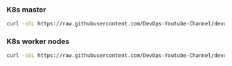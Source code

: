 ### K8s master

```bash
curl -sSL https://raw.githubusercontent.com/DevOps-Youtube-Channel/devops/main/devops-tools/kubernetes/kubeadm/bash_script/master_install.sh | bash
```

### K8s worker nodes

```bash
curl -sSL https://raw.githubusercontent.com/DevOps-Youtube-Channel/devops/main/devops-tools/kubernetes/kubeadm/bash_script/worker_install.sh | bash
```
